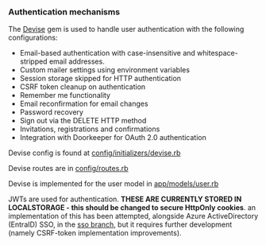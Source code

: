 ### Authentication mechanisms

The [Devise](https://github.com/heartcombo/devise) gem is used to handle user authentication with the following configurations:

- Email-based authentication with case-insensitive and whitespace-stripped email addresses.
- Custom mailer settings using environment variables
- Session storage skipped for HTTP authentication
- CSRF token cleanup on authentication
- Remember me functionality
- Email reconfirmation for email changes
- Password recovery
- Sign out via the DELETE HTTP method
- Invitations, registrations and confirmations
- Integration with Doorkeeper for OAuth 2.0 authentication

Devise config is found at [config/initializers/devise.rb](https://github.com/eLearning-Plus/MemberHub/blob/main/config/initializers/devise.rb)

Devise routes are in [config/routes.rb](https://github.com/eLearning-Plus/MemberHub/blob/main/config/routes.rb)

Devise is implemented for the user model in [app/models/user.rb](https://github.com/eLearning-Plus/MemberHub/blob/main/app/models/user.rb)

JWTs are used for authentication. **THESE ARE CURRENTLY STORED IN LOCALSTORAGE - this should be changed to secure HttpOnly cookies**. an implementation of this has been attempted, alongside Azure ActiveDirectory (EntraID) SSO, in the [sso branch](https://github.com/eLearning-Plus/MemberHub/tree/sso), but it requires further development (namely CSRF-token implementation improvements).